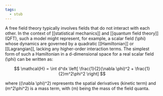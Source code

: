 ```yaml
---
tags:
  - stub
---
```


A free field theory typically involves fields that do not interact with each other. In the context of [[statistical mechanics]] and [[quantum field theory]] (QFT), such a model might represent, for example, a scalar field \(\phi\) whose dynamics are governed by a quadratic [[Hamiltonian]] or [[Lagrangian]], lacking any higher-order interaction terms. The simplest form of such a Hamiltonian in a d-dimensional space for a real scalar field \(\phi\) can be written as:

$$ \mathcal{H} = \int d^dx \left[ \frac{1}{2}(\nabla \phi)^2 + \frac{1}{2}m^2\phi^2 \right] $$

where \((\nabla \phi)^2\) represents the spatial derivatives (kinetic term) and \(m^2\phi^2\) is a mass term, with \(m\) being the mass of the field quanta.
